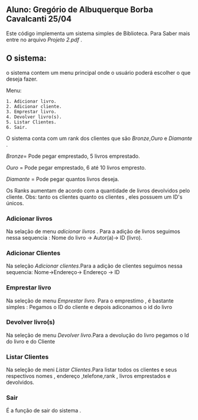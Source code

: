 

## Aluno: Gregório de Albuquerque Borba Cavalcanti               25/04 

Este código implementa um sistema simples de Biblioteca.
Para Saber mais entre no arquivo *Projeto 2.pdf* .
 
## O sistema:
o sistema contem um menu principal onde o usuário poderá escolher o que deseja fazer.
 
 Menu:

    1. Adicionar livro.
    2. Adicionar cliente.
    3. Emprestar livro.
    4. Devolver livro(s).
    5. Listar Clientes.
    6. Sair.
O sistema conta com um rank dos clientes que são *Bronze*,*Ouro* e *Diamante* .

*Bronze*= Pode pegar emprestado, 5 livros emprestado.

*Ouro* = Pode pegar emprestado, 6 até 10 livros empresto.

*Diamante* = Pode pegar quantos livros deseja.

Os Ranks aumentam de acordo com a quantidade de livros devolvidos pelo cliente.
Obs: tanto os clientes quanto os clientes , eles possuem um ID's únicos. 
###  Adicionar livros
Na selação de menu *adicionar livros* . Para a adição de livros seguimos nessa sequencia : Nome do livro -> Autor(a)-> ID (livro).
### Adicionar Clientes
Na seleção *Adicionar clientes*.Para a adição de clientes seguimos nessa sequencia: Nome->Endereço-> Endereço -> ID
### Emprestar livro
Na seleção de menu *Emprestar livro*. Para o emprestimo , é bastante simples : Pegamos o ID do cliente e depois adiconamos o id do livro
### Devolver livro(s)
Na seleção de menu *Devolver livro*.Para a devolução do livro pegamos o Id do livro e do Cliente
### Listar Clientes
Na seleção de meni *Listar Clientes*.Para listar todos os clientes e seus respectivos nomes , endereço ,telefone,rank , livros emprestados e devolvidos.

### Sair
É a função de sair do sistema . 
 



